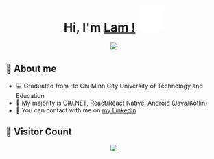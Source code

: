  <h1 align="center">Hi, I'm <a href="https://github.com/builam66">Lam !<a>
 <img src="https://github.com/Kathryn-Jie/Kathryn-Jie/blob/main/wave.gif" width="60px" /></h1>
  
<p align="center">
 <a href="#"><img src="https://readme-typing-svg.herokuapp.com/?lines=Sometimes,%20a%20single%20chance%20is%20all%20it%20takes%20to%20turn%20dreams%20into%20reality&font=Fira%20Code&center=true&width=1000&height=45&color=505050&vCenter=true&size=22"></a>
</p>
  

  
## 📖 About me
* 💻 Graduated from Ho Chi Minh City University of Technology and Education
* 🎨 My majority is C#/.NET, React/React Native, Android (Java/Kotlin)
* 🔗 You can contact with me on [my LinkedIn](https://www.linkedin.com/in/buiphuclam/)

## 🚀 Visitor Count
 <p align="center"> 
  <img src="https://profile-counter.glitch.me/builam66/count.svg" />
</p>
